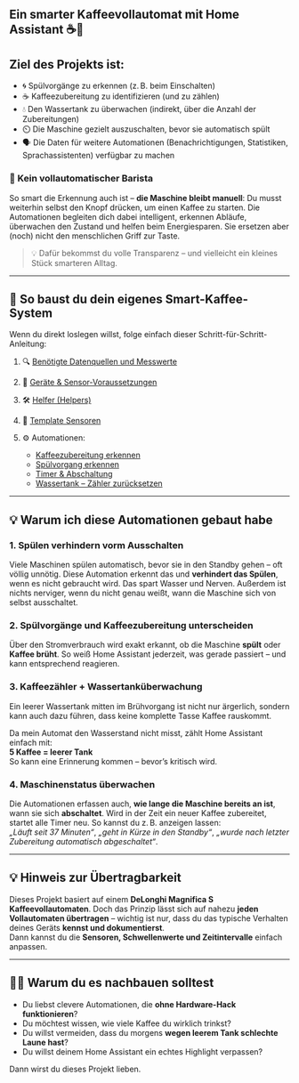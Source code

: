 ## Ein smarter Kaffeevollautomat mit Home Assistant ☕️🤖

## Ziel des Projekts ist:

- 🌀 Spülvorgänge zu erkennen (z. B. beim Einschalten)
- ☕ Kaffeezubereitung zu identifizieren (und zu zählen)
- 💧 Den Wassertank zu überwachen (indirekt, über die Anzahl der Zubereitungen)
- ⏲️ Die Maschine gezielt auszuschalten, bevor sie automatisch spült
- 🗣️ Die Daten für weitere Automationen (Benachrichtigungen, Statistiken, Sprachassistenten) verfügbar zu machen

### 🚫 Kein vollautomatischer Barista

So smart die Erkennung auch ist – **die Maschine bleibt manuell**: Du musst weiterhin selbst den Knopf drücken, um einen Kaffee zu starten. Die Automationen begleiten dich dabei intelligent, erkennen Abläufe, überwachen den Zustand und helfen beim Energiesparen. Sie ersetzen aber (noch) nicht den menschlichen Griff zur Taste.  

> 💡 Dafür bekommst du volle Transparenz – und vielleicht ein kleines Stück smarteren Alltag.

---

## 🔧 So baust du dein eigenes Smart-Kaffee-System

Wenn du direkt loslegen willst, folge einfach dieser Schritt-für-Schritt-Anleitung:

1. 🔍 [Benötigte Datenquellen und Messwerte](./Benötigte%20Datenquellen%20und%20Messwerte.md)
2. 🧰 [Geräte & Sensor-Voraussetzungen](./Geräte.md)
3. 🛠️ [Helfer (Helpers)](./Helfer.md)
4. 🧪 [Template Sensoren](./Template%20Sensoren.md)
5. ⚙️ Automationen:

   * [Kaffeezubereitung erkennen](./Kaffeezubereitung%20erkennen.md)
   * [Spülvorgang erkennen](./Delongi%20Spülen%20erkennen.md)
   * [Timer & Abschaltung](./Timer%20%26%20Abschaltung.md)
   * [Wassertank – Zähler zurücksetzen](./Wassertank%20–%20Zähler%20zurücksetzen.md)

---

## 💡 Warum ich diese Automationen gebaut habe

### 1. **Spülen verhindern vorm Ausschalten**

Viele Maschinen spülen automatisch, bevor sie in den Standby gehen – oft völlig unnötig. Diese Automation erkennt das und **verhindert das Spülen**, wenn es nicht gebraucht wird. Das spart Wasser und Nerven. Außerdem ist nichts nerviger, wenn du nicht genau weißt, wann die Maschine sich von selbst ausschaltet.

### 2. **Spülvorgänge und Kaffeezubereitung unterscheiden**

Über den Stromverbrauch wird exakt erkannt, ob die Maschine **spült** oder **Kaffee brüht**. So weiß Home Assistant jederzeit, was gerade passiert – und kann entsprechend reagieren.

### 3. **Kaffeezähler + Wassertanküberwachung**

Ein leerer Wassertank mitten im Brühvorgang ist nicht nur ärgerlich, sondern kann auch dazu führen, dass keine  komplette Tasse Kaffee rauskommt.

Da mein Automat den Wasserstand nicht misst, zählt Home Assistant einfach mit:  
 **5 Kaffee = leerer Tank**  
 So kann eine Erinnerung kommen – bevor’s kritisch wird.

### 4. **Maschinenstatus überwachen**

Die Automationen erfassen auch, **wie lange die Maschine bereits an ist**, wann sie sich **abschaltet**. Wird in der Zeit ein neuer Kaffee zubereitet, startet alle Timer neu. So kannst du z. B. anzeigen lassen:  
 *„Läuft seit 37 Minuten“*, *„geht in Kürze in den Standby“*, *„wurde nach letzter Zubereitung automatisch abgeschaltet“*.

---

## 💡 Hinweis zur Übertragbarkeit

Dieses Projekt basiert auf einem **DeLonghi Magnifica S Kaffeevollautomaten**. Doch das Prinzip lässt sich auf nahezu **jeden Vollautomaten übertragen** – wichtig ist nur, dass du das typische Verhalten deines Geräts **kennst und dokumentierst**.  
Dann kannst du die **Sensoren, Schwellenwerte und Zeitintervalle** einfach anpassen.

---

## 👨‍🔧 Warum du es nachbauen solltest

- Du liebst clevere Automationen, die **ohne Hardware-Hack funktionieren**?
- Du möchtest wissen, wie viele Kaffee du wirklich trinkst?
- Du willst vermeiden, dass du morgens **wegen leerem Tank schlechte Laune hast**?
- Du willst deinem Home Assistant ein echtes Highlight verpassen?

Dann wirst du dieses Projekt lieben.
